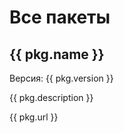 # Все пакеты

<div
    v-for="pkg in packages"
    class="pkg"
  >
	<h2>{{ pkg.name }}</h2>
	<span>Версия: {{ pkg.version }}</span>
	<p>{{ pkg.description }}</p>
	<a :href="pkg.url">{{ pkg.url }}</a>
</div>

<script>
	// TODO: WIP.
	new Vue({
		el: '#main',
		data: { packages: [] },
		mounted: function () {
				axios
					.get('https://raw.githubusercontent.com/Linux4Yourself/Linux4Yourself.Book.Packages/develop/src/core-packages.json')
					.then(response => (this.packages = response.data));
		},
		
  })
</script>
